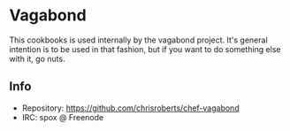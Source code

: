 # Vagabond

This cookbooks is used internally by the vagabond project.
It's general intention is to be used in that fashion, but
if you want to do something else with it, go nuts.

## Info

* Repository: https://github.com/chrisroberts/chef-vagabond
* IRC: spox @ Freenode